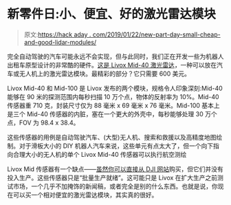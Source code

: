 # 新零件日:小、便宜、好的激光雷达模块

> 原文:[https://hack aday . com/2019/01/22/new-part-day-small-cheap-and-good-lidar-modules/](https://hackaday.com/2019/01/22/new-part-day-small-cheap-and-good-lidar-modules/)

完全自动驾驶的汽车可能永远不会实现，但与此同时，我们正在开发一些为机器人出租车原型设计的非常酷的硬件。[这是 Livox Mid-40 激光雷达](https://www.livoxtech.com/mid-40-and-mid-100)，一种可以放在汽车或无人机上的激光雷达模块。最精彩的部分？它只需要 600 美元。

Livox Mid-40 和 Mid-100 是 Livox 发布的两个模块，规格令人印象深刻:Mid-40 能够在 90 米的探测范围内每秒扫描 10 万个点，物体的反射率为 10%。Mid-40 传感器重 710 克，封装尺寸仅为 88 毫米 x 69 毫米 x 76 毫米。Mid-100 基本上是三个 Mid-40 传感器的内脏，塞在一个更大的外壳中，每秒能够处理 30 万个点，FOV 为 98.4 x 38.4。

这些传感器的用例是自动驾驶汽车、(大型)无人机、搜索和救援以及高精度地图绘制。对于滑板大小的 DIY 机器人汽车来说，这些单元有点太大了，但一个向下指向合理大小的无人机的单个 Livox Mid-40 传感器可以执行航空测绘

Livox Mid 传感器有一个缺点——[虽然你可以直接从 DJI 网站](https://store.dji.com/product/livox-mid?vid=48991)购买，但它们并没有投入生产。这些传感器只是“批量生产就绪”。这可能只是 Livox 在扩大生产之前测试市场，一个几乎不加掩饰的新闻稿，或者完全是别的什么东西。也就是说，你现在可以买一个相对便宜的激光雷达模块，其实真的很好。
